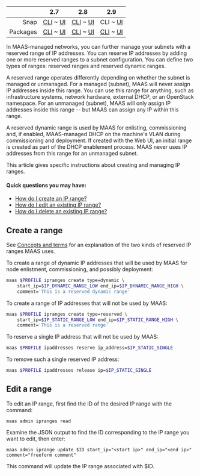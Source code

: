 <!-- deb-2-7-cli
||2.7|2.8|2.9|
|-----:|:-----:|:-----:|:-----:|
|Snap|[CLI](/t/ip-ranges-snap-2-7-cli/2754) ~ [UI](/t/ip-ranges-snap-2-7-ui/2755)|[CLI](/t/ip-ranges-snap-2-8-cli/2756) ~ [UI](/t/ip-ranges-snap-2-8-ui/2757)|[CLI](/t/ip-ranges-snap-2-9-cli/2758) ~ [UI](/t/ip-ranges-snap-2-9-ui/2759)|
|Packages|CLI ~ [UI](/t/ip-ranges-deb-2-7-ui/2761)|[CLI](/t/ip-ranges-deb-2-8-cli/2762) ~ [UI](/t/ip-ranges-deb-2-8-ui/2763)|[CLI](/t/ip-ranges-deb-2-9-cli/2764) ~ [UI](/t/ip-ranges-deb-2-9-ui/2765)|
 deb-2-7-cli -->

<!-- deb-2-7-ui
||2.7|2.8|2.9|
|-----:|:-----:|:-----:|:-----:|
|Snap|[CLI](/t/ip-ranges-snap-2-7-cli/2754) ~ [UI](/t/ip-ranges-snap-2-7-ui/2755)|[CLI](/t/ip-ranges-snap-2-8-cli/2756) ~ [UI](/t/ip-ranges-snap-2-8-ui/2757)|[CLI](/t/ip-ranges-snap-2-9-cli/2758) ~ [UI](/t/ip-ranges-snap-2-9-ui/2759)|
|Packages|[CLI](/t/ip-ranges-deb-2-7-cli/2760) ~ UI|[CLI](/t/ip-ranges-deb-2-8-cli/2762) ~ [UI](/t/ip-ranges-deb-2-8-ui/2763)|[CLI](/t/ip-ranges-deb-2-9-cli/2764) ~ [UI](/t/ip-ranges-deb-2-9-ui/2765)|
 deb-2-7-ui -->

<!-- deb-2-8-cli
||2.7|2.8|2.9|
|-----:|:-----:|:-----:|:-----:|
|Snap|[CLI](/t/ip-ranges-snap-2-7-cli/2754) ~ [UI](/t/ip-ranges-snap-2-7-ui/2755)|[CLI](/t/ip-ranges-snap-2-8-cli/2756) ~ [UI](/t/ip-ranges-snap-2-8-ui/2757)|[CLI](/t/ip-ranges-snap-2-9-cli/2758) ~ [UI](/t/ip-ranges-snap-2-9-ui/2759)|
|Packages|[CLI](/t/ip-ranges-deb-2-7-cli/2760) ~ [UI](/t/ip-ranges-deb-2-7-ui/2761)|CLI ~ [UI](/t/ip-ranges-deb-2-8-ui/2763)|[CLI](/t/ip-ranges-deb-2-9-cli/2764) ~ [UI](/t/ip-ranges-deb-2-9-ui/2765)|
 deb-2-8-cli -->

<!-- deb-2-8-ui
||2.7|2.8|2.9|
|-----:|:-----:|:-----:|:-----:|
|Snap|[CLI](/t/ip-ranges-snap-2-7-cli/2754) ~ [UI](/t/ip-ranges-snap-2-7-ui/2755)|[CLI](/t/ip-ranges-snap-2-8-cli/2756) ~ [UI](/t/ip-ranges-snap-2-8-ui/2757)|[CLI](/t/ip-ranges-snap-2-9-cli/2758) ~ [UI](/t/ip-ranges-snap-2-9-ui/2759)|
|Packages|[CLI](/t/ip-ranges-deb-2-7-cli/2760) ~ [UI](/t/ip-ranges-deb-2-7-ui/2761)|[CLI](/t/ip-ranges-deb-2-8-cli/2762) ~ UI|[CLI](/t/ip-ranges-deb-2-9-cli/2764) ~ [UI](/t/ip-ranges-deb-2-9-ui/2765)|
 deb-2-8-ui -->

<!-- deb-2-9-cli
||2.7|2.8|2.9|
|-----:|:-----:|:-----:|:-----:|
|Snap|[CLI](/t/ip-ranges-snap-2-7-cli/2754) ~ [UI](/t/ip-ranges-snap-2-7-ui/2755)|[CLI](/t/ip-ranges-snap-2-8-cli/2756) ~ [UI](/t/ip-ranges-snap-2-8-ui/2757)|[CLI](/t/ip-ranges-snap-2-9-cli/2758) ~ [UI](/t/ip-ranges-snap-2-9-ui/2759)|
|Packages|[CLI](/t/ip-ranges-deb-2-7-cli/2760) ~ [UI](/t/ip-ranges-deb-2-7-ui/2761)|[CLI](/t/ip-ranges-deb-2-8-cli/2762) ~ [UI](/t/ip-ranges-deb-2-8-ui/2763)|CLI ~ [UI](/t/ip-ranges-deb-2-9-ui/2765)|
 deb-2-9-cli -->

<!-- deb-2-9-ui
||2.7|2.8|2.9|
|-----:|:-----:|:-----:|:-----:|
|Snap|[CLI](/t/ip-ranges-snap-2-7-cli/2754) ~ [UI](/t/ip-ranges-snap-2-7-ui/2755)|[CLI](/t/ip-ranges-snap-2-8-cli/2756) ~ [UI](/t/ip-ranges-snap-2-8-ui/2757)|[CLI](/t/ip-ranges-snap-2-9-cli/2758) ~ [UI](/t/ip-ranges-snap-2-9-ui/2759)|
|Packages|[CLI](/t/ip-ranges-deb-2-7-cli/2760) ~ [UI](/t/ip-ranges-deb-2-7-ui/2761)|[CLI](/t/ip-ranges-deb-2-8-cli/2762) ~ [UI](/t/ip-ranges-deb-2-8-ui/2763)|[CLI](/t/ip-ranges-deb-2-9-cli/2764) ~ UI|
 deb-2-9-ui -->

<!-- snap-2-7-cli
||2.7|2.8|2.9|
|-----:|:-----:|:-----:|:-----:|
|Snap|CLI ~ [UI](/t/ip-ranges-snap-2-7-ui/2755)|[CLI](/t/ip-ranges-snap-2-8-cli/2756) ~ [UI](/t/ip-ranges-snap-2-8-ui/2757)|[CLI](/t/ip-ranges-snap-2-9-cli/2758) ~ [UI](/t/ip-ranges-snap-2-9-ui/2759)|
|Packages|[CLI](/t/ip-ranges-deb-2-7-cli/2760) ~ [UI](/t/ip-ranges-deb-2-7-ui/2761)|[CLI](/t/ip-ranges-deb-2-8-cli/2762) ~ [UI](/t/ip-ranges-deb-2-8-ui/2763)|[CLI](/t/ip-ranges-deb-2-9-cli/2764) ~ [UI](/t/ip-ranges-deb-2-9-ui/2765)|
 snap-2-7-cli -->

<!-- snap-2-7-ui
||2.7|2.8|2.9|
|-----:|:-----:|:-----:|:-----:|
|Snap|[CLI](/t/ip-ranges-snap-2-7-cli/2754) ~ UI|[CLI](/t/ip-ranges-snap-2-8-cli/2756) ~ [UI](/t/ip-ranges-snap-2-8-ui/2757)|[CLI](/t/ip-ranges-snap-2-9-cli/2758) ~ [UI](/t/ip-ranges-snap-2-9-ui/2759)|
|Packages|[CLI](/t/ip-ranges-deb-2-7-cli/2760) ~ [UI](/t/ip-ranges-deb-2-7-ui/2761)|[CLI](/t/ip-ranges-deb-2-8-cli/2762) ~ [UI](/t/ip-ranges-deb-2-8-ui/2763)|[CLI](/t/ip-ranges-deb-2-9-cli/2764) ~ [UI](/t/ip-ranges-deb-2-9-ui/2765)|
 snap-2-7-ui -->

<!-- snap-2-8-cli
||2.7|2.8|2.9|
|-----:|:-----:|:-----:|:-----:|
|Snap|[CLI](/t/ip-ranges-snap-2-7-cli/2754) ~ [UI](/t/ip-ranges-snap-2-7-ui/2755)|CLI ~ [UI](/t/ip-ranges-snap-2-8-ui/2757)|[CLI](/t/ip-ranges-snap-2-9-cli/2758) ~ [UI](/t/ip-ranges-snap-2-9-ui/2759)|
|Packages|[CLI](/t/ip-ranges-deb-2-7-cli/2760) ~ [UI](/t/ip-ranges-deb-2-7-ui/2761)|[CLI](/t/ip-ranges-deb-2-8-cli/2762) ~ [UI](/t/ip-ranges-deb-2-8-ui/2763)|[CLI](/t/ip-ranges-deb-2-9-cli/2764) ~ [UI](/t/ip-ranges-deb-2-9-ui/2765)|
 snap-2-8-cli -->

<!-- snap-2-8-ui
||2.7|2.8|2.9|
|-----:|:-----:|:-----:|:-----:|
|Snap|[CLI](/t/ip-ranges-snap-2-7-cli/2754) ~ [UI](/t/ip-ranges-snap-2-7-ui/2755)|[CLI](/t/ip-ranges-snap-2-8-cli/2756) ~ UI|[CLI](/t/ip-ranges-snap-2-9-cli/2758) ~ [UI](/t/ip-ranges-snap-2-9-ui/2759)|
|Packages|[CLI](/t/ip-ranges-deb-2-7-cli/2760) ~ [UI](/t/ip-ranges-deb-2-7-ui/2761)|[CLI](/t/ip-ranges-deb-2-8-cli/2762) ~ [UI](/t/ip-ranges-deb-2-8-ui/2763)|[CLI](/t/ip-ranges-deb-2-9-cli/2764) ~ [UI](/t/ip-ranges-deb-2-9-ui/2765)|
 snap-2-8-ui -->

||2.7|2.8|2.9|
|-----:|:-----:|:-----:|:-----:|
|Snap|[CLI](/t/ip-ranges-snap-2-7-cli/2754) ~ [UI](/t/ip-ranges-snap-2-7-ui/2755)|[CLI](/t/ip-ranges-snap-2-8-cli/2756) ~ [UI](/t/ip-ranges-snap-2-8-ui/2757)|CLI ~ [UI](/t/ip-ranges-snap-2-9-ui/2759)|
|Packages|[CLI](/t/ip-ranges-deb-2-7-cli/2760) ~ [UI](/t/ip-ranges-deb-2-7-ui/2761)|[CLI](/t/ip-ranges-deb-2-8-cli/2762) ~ [UI](/t/ip-ranges-deb-2-8-ui/2763)|[CLI](/t/ip-ranges-deb-2-9-cli/2764) ~ [UI](/t/ip-ranges-deb-2-9-ui/2765)|

<!-- snap-2-9-ui
||2.7|2.8|2.9|
|-----:|:-----:|:-----:|:-----:|
|Snap|[CLI](/t/ip-ranges-snap-2-7-cli/2754) ~ [UI](/t/ip-ranges-snap-2-7-ui/2755)|[CLI](/t/ip-ranges-snap-2-8-cli/2756) ~ [UI](/t/ip-ranges-snap-2-8-ui/2757)|[CLI](/t/ip-ranges-snap-2-9-cli/2758) ~ UI|
|Packages|[CLI](/t/ip-ranges-deb-2-7-cli/2760) ~ [UI](/t/ip-ranges-deb-2-7-ui/2761)|[CLI](/t/ip-ranges-deb-2-8-cli/2762) ~ [UI](/t/ip-ranges-deb-2-8-ui/2763)|[CLI](/t/ip-ranges-deb-2-9-cli/2764) ~ [UI](/t/ip-ranges-deb-2-9-ui/2765)|
 snap-2-9-ui -->

In MAAS-managed networks, you can further manage your subnets with a reserved range of IP addresses.  You can reserve IP addresses by adding one or more reserved ranges to a subnet configuration. You can define two types of ranges: reserved ranges and reserved dynamic ranges.  

A reserved range operates differently depending on whether the subnet is managed or unmanaged.  For a managed (subnet), MAAS will never assign IP addresses inside this range.  You can use this range for anything, such as infrastructure systems, network hardware, external DHCP, or an OpenStack namespace.  For an unmanaged (subnet), MAAS will only assign IP addresses inside this range -- but MAAS can assign any IP within this range.

A reserved dynamic range is used by MAAS for enlisting, commissioning and, if enabled, MAAS-managed DHCP on the machine's VLAN during commissioning and deployment. If created with the Web UI, an initial range is created as part of the DHCP enablement process. MAAS never uses IP addresses from this range for an unmanaged subnet.

This article gives specific instructions about creating and managing IP ranges.

#### Quick questions you may have:

* [How do I create an IP range?](#heading--create-a-range)
* [How do I edit an existing IP range?](#heading--edit-a-range)
* [How do I delete an existing IP range?](#heading--delete-a-range)

<h2 id="heading--create-a-range">Create a range</h2>

<!-- snap-2-7-ui snap-2-8-ui snap-2-9-ui deb-2-7-ui deb-2-8-ui deb-2-9-ui
To create a range with the web UI, choose the "Subnets" option across the top:

<a href=https://discourse.maas.io/uploads/default/original/1X/2bc3b241b917325dac57a42771a0f9cfeb411bde.jpeg" target = "_blank"><img src="https://discourse.maas.io/uploads/default/original/1X/2bc3b241b917325dac57a42771a0f9cfeb411bde.jpeg"></a>

In the "SUBNET" column, choose the subnet for which you want to create an IP range(s):

<a href="https://discourse.maas.io/uploads/default/original/1X/051bf1e56a31c7e7dcb196b12ddf55435b3f0571.jpeg" target = "_blank"><img src="https://discourse.maas.io/uploads/default/original/1X/051bf1e56a31c7e7dcb196b12ddf55435b3f0571.jpeg"></a>

Scroll down to "Reserved ranges" on the subnet screen and click on the "Reserve range" drop-down:

<a href="https://discourse.maas.io/uploads/default/original/1X/a76e24de7c65d3553f853bc2b6a96671d756651b.jpeg" target = "_blank"><img src="https://discourse.maas.io/uploads/default/original/1X/a76e24de7c65d3553f853bc2b6a96671d756651b.jpeg"></a>

snap-2-7-ui snap-2-8-ui snap-2-9-ui deb-2-7-ui deb-2-8-ui deb-2-9-ui -->

<!-- deb-2-7-ui
Choose 'Reserve range' or 'Reserve dynamic range'. If you choose the latter, MAAS will automatically provide DHCP for enlistment and commissioning provided that the associated VLAN has DHCP enabled. Read the [DHCP page](/t/managing-dhcp/2905).
 deb-2-7-ui -->

<!-- deb-2-8-ui
Choose 'Reserve range' or 'Reserve dynamic range'. If you choose the latter, MAAS will automatically provide DHCP for enlistment and commissioning provided that the associated VLAN has DHCP enabled. Read the [DHCP page](/t/managing-dhcp/2907).
 deb-2-8-ui -->

<!-- deb-2-9-ui
Choose 'Reserve range' or 'Reserve dynamic range'. If you choose the latter, MAAS will automatically provide DHCP for enlistment and commissioning provided that the associated VLAN has DHCP enabled. Read the [DHCP page](/t/managing-dhcp/2909).
 deb-2-9-ui -->

<!-- snap-2-7-ui
Choose 'Reserve range' or 'Reserve dynamic range'. If you choose the latter, MAAS will automatically provide DHCP for enlistment and commissioning provided that the associated VLAN has DHCP enabled. Read the [DHCP page](/t/managing-dhcp/2899).
 snap-2-7-ui -->

<!-- snap-2-8-ui
Choose 'Reserve range' or 'Reserve dynamic range'. If you choose the latter, MAAS will automatically provide DHCP for enlistment and commissioning provided that the associated VLAN has DHCP enabled. Read the [DHCP page](/t/managing-dhcp/2901).
 snap-2-8-ui -->

<!-- snap-2-9-ui
Choose 'Reserve range' or 'Reserve dynamic range'. If you choose the latter, MAAS will automatically provide DHCP for enlistment and commissioning provided that the associated VLAN has DHCP enabled. Read the [DHCP page](/t/managing-dhcp/2903).
 snap-2-9-ui -->

<!-- snap-2-7-ui snap-2-8-ui snap-2-9-ui deb-2-7-ui deb-2-8-ui deb-2-9-ui
When you choose either of those two options, a window will appear allowing you to enter start and end addresses for the range as well as a comment.

Below is an example window when creating a 'reserved range' (the windows are identical):

<a href="https://assets.ubuntu.com/v1/be85b7d6-installconfig-network-ipranges__2.4_add-reserved-iprange.png" target = "_blank"><img src="https://assets.ubuntu.com/v1/be85b7d6-installconfig-network-ipranges__2.4_add-reserved-iprange.png"></a>

Click the 'Reserve' button when done.
snap-2-7-ui snap-2-8-ui snap-2-9-ui deb-2-7-ui deb-2-8-ui deb-2-9-ui -->

See [Concepts and terms](/t/concepts-and-terms/785#heading--ip-ranges) for an explanation of the two kinds of reserved IP ranges MAAS uses.

To create a range of dynamic IP addresses that will be used by MAAS for node enlistment, commissioning, and possibly deployment:

``` bash
maas $PROFILE ipranges create type=dynamic \
    start_ip=$IP_DYNAMIC_RANGE_LOW end_ip=$IP_DYNAMIC_RANGE_HIGH \
    comment='This is a reserved dynamic range'
```

To create a range of IP addresses that will not be used by MAAS:

``` bash
maas $PROFILE ipranges create type=reserved \
    start_ip=$IP_STATIC_RANGE_LOW end_ip=$IP_STATIC_RANGE_HIGH \
    comment='This is a reserved range'
```

To reserve a single IP address that will not be used by MAAS:

``` bash
maas $PROFILE ipaddresses reserve ip_address=$IP_STATIC_SINGLE
```

To remove such a single reserved IP address:

``` bash
maas $PROFILE ipaddresses release ip=$IP_STATIC_SINGLE
```


<h2 id="heading--edit-a-range">Edit a range</h2>

To edit an IP range, first find the ID of the desired IP range with the command:

```
maas admin ipranges read
```

Examine the JSON output to find the ID corresponding to the IP range you want to edit, then enter:

```
maas admin iprange update $ID start_ip="<start ip>" end_ip="<end ip>" comment="freeform comment"
```

This command will update the IP range associated with $ID.

<!-- snap-2-7-ui snap-2-8-ui snap-2-9-ui deb-2-7-ui deb-2-8-ui deb-2-9-ui
Click the 'Menu' button at the far right of the row corresponding to the subnet in question and select 'Edit reserved range' from the menu that appears. Edit the fields as desired and click the 'Save' button.

<h2 id="heading--delete-a-range">Delete a range</h2>

Select 'Remove range' from the menu that appears when clicking the 'Menu' button at the far right of the row corresponding to the subnet in question.

snap-2-7-ui snap-2-8-ui snap-2-9-ui deb-2-7-ui deb-2-8-ui deb-2-9-ui -->